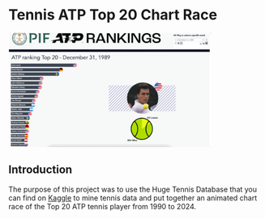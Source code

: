 # Tennis ATP Top 20 Chart Race

<img src="https://github.com/mboss10/Tennis-ATP-Top-20-Chart-Race/blob/main/ATPTop20.gif" width="400">

## Introduction

The purpose of this project was to use the Huge Tennis Database that you can find on [Kaggle](https://www.kaggle.com/datasets/guillemservera/tennis) to mine tennis data and put together an animated chart race of the Top 20 ATP tennis player from 1990 to 2024.
